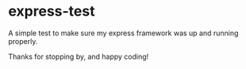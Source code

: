 # express-test

A simple test to make sure my express framework was up and running properly.

Thanks for stopping by, and happy coding!
